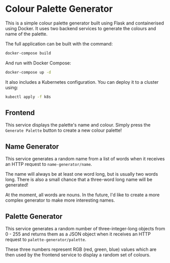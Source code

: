 # Colour Palette Generator

This is a simple colour palette generator built using Flask and containerised using Docker. It uses two backend services to generate the colours and name of the palette.

The full application can be built with the command:

```bash
docker-compose build
```

And run with Docker Compose:

```bash
docker-compose up -d
```

It also includes a Kubernetes configuration. You can deploy it to a cluster using:

```bash
kubectl apply -f k8s
```

## Frontend

This service displays the palette's name and colour. Simply press the `Generate Palette` button to create a new colour palette!

## Name Generator

This service generates a random name from a list of words when it receives an HTTP request to `name-generator/name`.

The name will always be at least one word long, but is usually two words long. There is also a small chance that a three-word long name will be generated!

At the moment, all words are nouns. In the future, I'd like to create a more complex generator to make more interesting names.

## Palette Generator

This service generates a random number of three-integer-long objects from 0 - 255 and returns them as a JSON object when it receives an HTTP request to `palette-generator/palette`.

These three numbers represent RGB (red, green, blue) values which are then used by the frontend service to display a random set of colours.